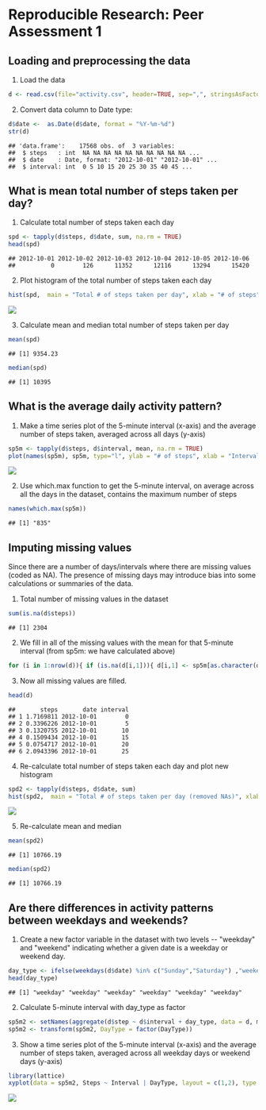 # Reproducible Research: Peer Assessment 1


## Loading and preprocessing the data

1. Load the data
```r
d <- read.csv(file="activity.csv", header=TRUE, sep=",", stringsAsFactors = FALSE, na.strings = 'NA')
```
2. Convert data column to Date type: 
```r
d$date <-  as.Date(d$date, format = "%Y-%m-%d")
str(d)
```
```
## 'data.frame':	17568 obs. of  3 variables:
##  $ steps   : int  NA NA NA NA NA NA NA NA NA NA ...
##  $ date    : Date, format: "2012-10-01" "2012-10-01" ...
##  $ interval: int  0 5 10 15 20 25 30 35 40 45 ...
```

## What is mean total number of steps taken per day?
1. Calculate total number of steps taken each day

```r
spd <- tapply(d$steps, d$date, sum, na.rm = TRUE)
head(spd)
```

```
## 2012-10-01 2012-10-02 2012-10-03 2012-10-04 2012-10-05 2012-10-06 
##          0        126      11352      12116      13294      15420
```

2. Plot histogram of the total number of steps taken each day

```r
hist(spd,  main = "Total # of steps taken per day", xlab = "# of steps")
```

![](PA1_template_files/figure-html/unnamed-chunk-4-1.png) 

3. Calculate mean and median total number of steps taken per day

```r
mean(spd)
```

```
## [1] 9354.23
```

```r
median(spd)
```

```
## [1] 10395
```
## What is the average daily activity pattern?
1. Make a time series plot of the 5-minute interval (x-axis) and the average number of steps taken, averaged across all days (y-axis)

```r
sp5m <- tapply(d$steps, d$interval, mean, na.rm = TRUE)
plot(names(sp5m), sp5m, type="l", ylab = "# of steps", xlab = "Interval")
```

![](PA1_template_files/figure-html/unnamed-chunk-6-1.png) 

2. Use which.max function to get the 5-minute interval, on average across all the days in the dataset, contains the maximum number of steps

```r
names(which.max(sp5m))
```

```
## [1] "835"
```

## Imputing missing values
Since there are a number of days/intervals where there are missing values (coded as NA). The presence of missing days may introduce bias into some calculations or summaries of the data.

1. Total number of missing values in the dataset 

```r
sum(is.na(d$steps))
```

```
## [1] 2304
```

2. We fill in all of the missing values with the mean for that 5-minute interval (from sp5m: we have calculated above)

```r
for (i in 1:nrow(d)){ if (is.na(d[i,1])){ d[i,1] <- sp5m[as.character(d[i,3])]; } }
```

3. Now all missing values are filled.

```r
head(d)
```

```
##       steps       date interval
## 1 1.7169811 2012-10-01        0
## 2 0.3396226 2012-10-01        5
## 3 0.1320755 2012-10-01       10
## 4 0.1509434 2012-10-01       15
## 5 0.0754717 2012-10-01       20
## 6 2.0943396 2012-10-01       25
```

4. Re-calculate total number of steps taken each day and plot new histogram 

```r
spd2 <- tapply(d$steps, d$date, sum)
hist(spd2,  main = "Total # of steps taken per day (removed NAs)", xlab = "# of steps")
```

![](PA1_template_files/figure-html/unnamed-chunk-11-1.png) 

5. Re-calculate mean and median

```r
mean(spd2)
```

```
## [1] 10766.19
```

```r
median(spd2)
```

```
## [1] 10766.19
```

## Are there differences in activity patterns between weekdays and weekends?

1. Create a new factor variable in the dataset with two levels -- "weekday" and "weekend" indicating whether a given date is a weekday or weekend day.

```r
day_type <- ifelse(weekdays(d$date) %in% c("Sunday","Saturday") ,"weekend", "weekday")
head(day_type)
```

```
## [1] "weekday" "weekday" "weekday" "weekday" "weekday" "weekday"
```

2. Calculate 5-minute interval with day_type as factor

```r
sp5m2 <- setNames(aggregate(d$step ~ d$interval + day_type, data = d, mean), c("Interval", "DayType", "Steps"))
sp5m2 <- transform(sp5m2, DayType = factor(DayType))
```

3. Show a time series plot of the 5-minute interval (x-axis) and the average number of steps taken, averaged across all weekday days or weekend days (y-axis)

```r
library(lattice)
xyplot(data = sp5m2, Steps ~ Interval | DayType, layout = c(1,2), type = "l", ylab = "Number of steps")
```

![](PA1_template_files/figure-html/unnamed-chunk-15-1.png) 
